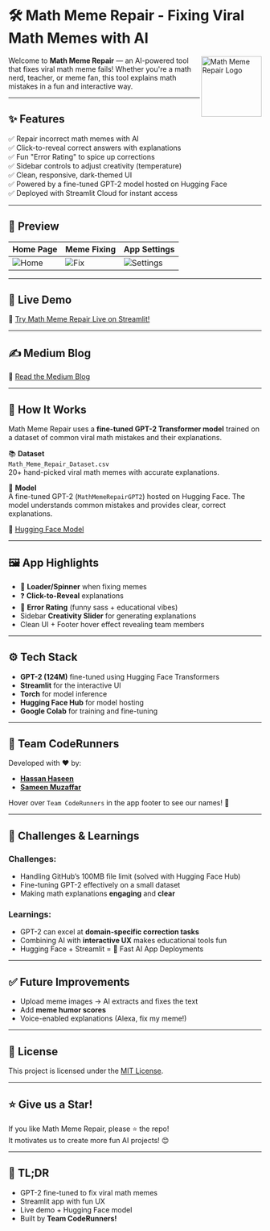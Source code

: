 # 🛠️ Math Meme Repair - Fixing Viral Math Memes with AI

<img src="https://i.imgur.com/Omxezy4.png" alt="Math Meme Repair Logo" width=120 align="right" />

Welcome to **Math Meme Repair** — an AI-powered tool that fixes viral math meme fails! Whether you're a math nerd, teacher, or meme fan, this tool explains math mistakes in a fun and interactive way.

---

## ✨ Features

✅ Repair incorrect math memes with AI  
✅ Click-to-reveal correct answers with explanations  
✅ Fun "Error Rating" to spice up corrections  
✅ Sidebar controls to adjust creativity (temperature)  
✅ Clean, responsive, dark-themed UI  
✅ Powered by a fine-tuned GPT-2 model hosted on Hugging Face  
✅ Deployed with Streamlit Cloud for instant access  

---

## 📸 Preview

| Home Page | Meme Fixing | App Settings |
|-----------|-------------|--------------|
| ![Home](https://i.imgur.com/AseYIHz.png) | ![Fix](https://i.imgur.com/ZkT9Qch.png) | ![Settings](https://i.imgur.com/T1H43Qg.png) |


---

## 🚀 Live Demo

🔗 [Try Math Meme Repair Live on Streamlit!](https://mathmemerepair.streamlit.app/)  

---

## ✍️ Medium Blog

🔗 [Read the Medium Blog](https://medium.com/@hassanhaseen/math-meme-repair-fine-tuning-gpt-2-to-fix-viral-math-fails-e03451c75983)  

---

## 🧠 How It Works

Math Meme Repair uses a **fine-tuned GPT-2 Transformer model** trained on a dataset of common viral math mistakes and their explanations.

📚 **Dataset**  
`Math_Meme_Repair_Dataset.csv`  
20+ hand-picked viral math memes with accurate explanations.

🧮 **Model**  
A fine-tuned GPT-2 (`MathMemeRepairGPT2`) hosted on Hugging Face. The model understands common mistakes and provides clear, correct explanations.

🔗 [Hugging Face Model](https://huggingface.co/hassanhaseen/MathMemeRepairGPT2)

---

## 🖼️ App Highlights

- 🔄 **Loader/Spinner** when fixing memes  
- ❓ **Click-to-Reveal** explanations  
- 🔧 **Error Rating** (funny sass + educational vibes)  
- Sidebar **Creativity Slider** for generating explanations  
- Clean UI + Footer hover effect revealing team members

---

## ⚙️ Tech Stack

- **GPT-2 (124M)** fine-tuned using Hugging Face Transformers  
- **Streamlit** for the interactive UI  
- **Torch** for model inference  
- **Hugging Face Hub** for model hosting  
- **Google Colab** for training and fine-tuning  

---

## 🤝 Team CodeRunners

Developed with ❤️ by:  
- **[Hassan Haseen](https://github.com/hassanhaseen)**  
- **[Sameen Muzaffar](https://github.com/SameenRajpoot)**

Hover over `Team CodeRunners` in the app footer to see our names! 🎉

---

## 🚀 Challenges & Learnings

### Challenges:
- Handling GitHub’s 100MB file limit (solved with Hugging Face Hub)  
- Fine-tuning GPT-2 effectively on a small dataset  
- Making math explanations **engaging** and **clear**

### Learnings:
- GPT-2 can excel at **domain-specific correction tasks**  
- Combining AI with **interactive UX** makes educational tools fun  
- Hugging Face + Streamlit = 🚀 Fast AI App Deployments

---

## ✅ Future Improvements

- Upload meme images → AI extracts and fixes the text  
- Add **meme humor scores**  
- Voice-enabled explanations (Alexa, fix my meme!)

---

## 📝 License

This project is licensed under the [MIT License](LICENSE).

---

## ⭐️ Give us a Star!

If you like Math Meme Repair, please ⭐ the repo!  
It motivates us to create more fun AI projects! 😊

---

## 🧠 TL;DR  
- GPT-2 fine-tuned to fix viral math memes  
- Streamlit app with fun UX  
- Live demo + Hugging Face model  
- Built by **Team CodeRunners!**

